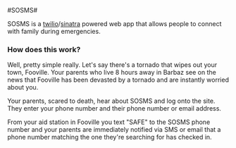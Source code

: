 #SOSMS#

SOSMS is a [twilio](http://www.twilio.com/)/[sinatra](http://www.sinatrarb.com/) powered web app that allows people to connect with family during emergencies.

### How does this work? ###

Well, pretty simple really. Let's say there's a tornado that wipes out
your town, Fooville. Your parents who live 8 hours away in Barbaz see on
the news that Fooville has been devasted by a tornado and are instantly
worried about you.

Your parents, scared to death, hear about SOSMS and log onto the site.
They enter your phone number and their phone number or
email address.

From your aid station in Fooville you text "SAFE" to the SOSMS phone
number and your parents are immediately notified via SMS or email that a
phone number matching the one they're searching for has checked in.
